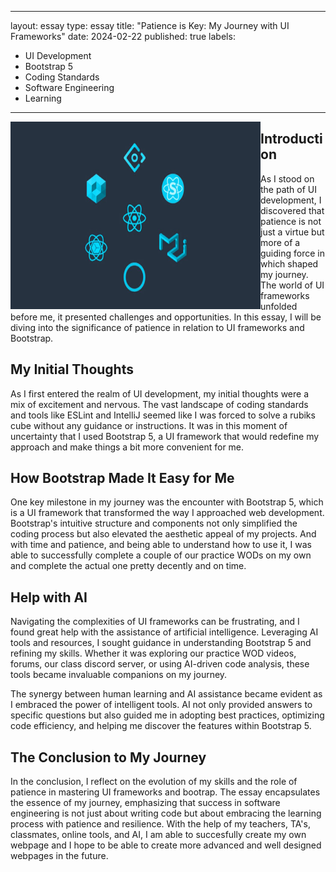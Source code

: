  ---
layout: essay
type: essay
title: "Patience is Key: My Journey with UI Frameworks"
date: 2024-02-22
published: true
labels:
  - UI Development
  - Bootstrap 5
  - Coding Standards
  - Software Engineering
  - Learning
---
<img align="left" src="https://github.com/AustinV28/AustinV28.github.io/blob/main/img/react-ui-frameworks-the-best.jpg?raw=true" alt="Patience is Key" width="400" height="300">


## Introduction

As I stood on the path of UI development, I discovered that patience is not just a virtue but more of a guiding force in which shaped my journey. The world of UI frameworks unfolded before me, it presented challenges and opportunities. In this essay, I will be diving into the significance of patience in relation to UI frameworks and Bootstrap.

## My Initial Thoughts

As I first entered the realm of UI development, my initial thoughts were a mix of excitement and nervous. The vast landscape of coding standards and tools like ESLint and IntelliJ seemed like I was forced to solve a rubiks cube without any guidance or instructions. It was in this moment of uncertainty that I used Bootstrap 5, a UI framework that would redefine my approach and make things a bit more convenient for me.

## How Bootstrap Made It Easy for Me

One key milestone in my journey was the encounter with Bootstrap 5, which is a UI framework that transformed the way I approached web development. Bootstrap's intuitive structure and components not only simplified the coding process but also elevated the aesthetic appeal of my projects. And with time and patience, and being able to understand how to use it, I was able to successfully complete a couple of our practice WODs on my own and complete the actual one pretty decently and on time.

## Help with AI

Navigating the complexities of UI frameworks can be frustrating, and I found great help with the assistance of artificial intelligence. Leveraging AI tools and resources, I sought guidance in understanding Bootstrap 5 and refining my skills. Whether it was exploring our practice WOD videos, forums, our class discord server, or using AI-driven code analysis, these tools became invaluable companions on my journey.

The synergy between human learning and AI assistance became evident as I embraced the power of intelligent tools. AI not only provided answers to specific questions but also guided me in adopting best practices, optimizing code efficiency, and helping me discover the features within Bootstrap 5.

## The Conclusion to My Journey

In the conclusion, I reflect on the evolution of my skills and the role of patience in mastering UI frameworks and bootrap. The essay encapsulates the essence of my journey, emphasizing that success in software engineering is not just about writing code but about embracing the learning process with patience and resilience. With the help of my teachers, TA's, classmates, online tools, and AI, I am able to succesfully create my own webpage and I hope to be able to create more advanced and well designed webpages in the future.

